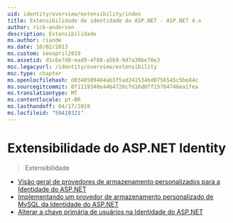 ```yaml
---
uid: identity/overview/extensibility/index
title: Extensibilidade de identidade do ASP.NET - ASP.NET 4.x
author: rick-anderson
description: Extensibilidade
ms.author: riande
ms.date: 10/02/2013
ms.custom: seoapril2019
ms.assetid: d1c6e7d0-ead9-4f08-a5b9-9d7a30be78e3
msc.legacyurl: /identity/overview/extensibility
msc.type: chapter
ms.openlocfilehash: d8340509484ab3f5ad241534bd0756545c5be84c
ms.sourcegitcommit: 0f1119340e4464720cfd16d0ff15764746ea1fea
ms.translationtype: MT
ms.contentlocale: pt-BR
ms.lasthandoff: 04/17/2019
ms.locfileid: "59419321"
---
```

# <a name="aspnet-identity-extensibility"></a>Extensibilidade do ASP.NET Identity

> Extensibilidade


- [Visão geral de provedores de armazenamento personalizados para a Identidade do ASP.NET](overview-of-custom-storage-providers-for-aspnet-identity.md)
- [Implementando um provedor de armazenamento personalizado de MySQL da Identidade do ASP.NET](implementing-a-custom-mysql-aspnet-identity-storage-provider.md)
- [Alterar a chave primária de usuários na Identidade do ASP.NET](change-primary-key-for-users-in-aspnet-identity.md)
